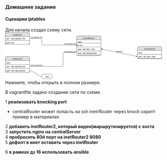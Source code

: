 ### Домашнее задание
#### Сценарии iptables

Для начала создал схему сети. 
![schema](https://raw.githubusercontent.com/YogSottot/otus_linux_1804/master/2/14.Traffic_filtering/Networkchart_firewall.svg?sanitize=true)
Нажмите, чтобы открыть в полном размере.

В vagrantfile задано создание сети по схеме.

1 **реализовать knocking port**  
- centralRouter может попасть на ssh inetrRouter через knock скрипт  
пример в материалах  

2 **добавить inetRouter2, который виден(маршрутизируется) с хоста**  
3 **запустить nginx на centralServer**  
4 **пробросить 80й порт на inetRouter2 8080**  
5 **дефолт в инет оставить через inetRouter**  

6 **в рамках дз 16 использовать ansible**


```bash

```

```bash

```

```bash

```

```bash

```
